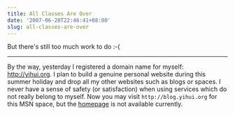 ```yaml
---
title: All Classes Are Over
date: '2007-06-28T22:46:41+08:00'
slug: all-classes-are-over
---
```


But there's still too much work to do :-(

---

By the way, yesterday I registered a domain name for myself: <http://yihui.org>. I plan to build a genuine personal website during this summer holiday and drop all my other websites such as blogs or spaces. I never have a sense of safety (or satisfaction) when using services which do not really belong to myself. Now you may visit `http://blog.yihui.org` for this MSN space, but the [homepage](http://www.yihui.org) is not available currently.  

